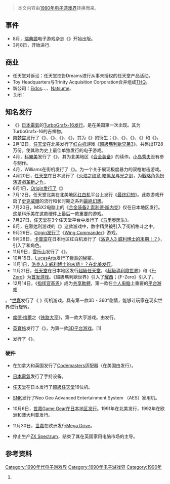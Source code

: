 > 本文内容由[1990年电子游戏界](https://zh.wikipedia.org/wiki/1990年电子游戏界)转换而来。


## 事件

  - 8月，[瑞典語](../Page/瑞典語.md "wikilink")电子游戏杂志《》开始出版。
  - 3月8日，开始进行.

## 商业

  - 任天堂对诉讼：任天堂控告Dreams进行从事未授权的任天堂产品活动。
  - Toy Headquarters与Trinity Acquisition Corporation合并组成[THQ](https://zh.wikipedia.org/wiki/THQ "wikilink")。
  - 新公司：[Eidos](../Page/Eidos.md "wikilink")、、、[Natsume](../Page/Natsume.md "wikilink")、
  - 关闭：

## 知名发行

  - 《》[日本電氣](../Page/日本電氣.md "wikilink")的[TurboGrafx-16发行](https://zh.wikipedia.org/wiki/PC_Engine "wikilink")。是在美国第一次出现。其为TurboGrafx-16的吉祥物。
  - [南梦宫](../Page/南梦宫.md "wikilink")发行了《》、《》、《》、《》，其为《》的衍生；《》、《》、《》、《》和《》。
  - 2月12日，[任天堂](../Page/任天堂.md "wikilink")在北美发行了[红白机](../Page/红白机.md "wikilink")游戏《[超級瑪利歐兄弟3](../Page/超級瑪利歐兄弟3.md "wikilink")》。共售出1728万份。使其称为史上最佳单独发行的电子游戏。
  - 4月，[科樂美](../Page/科樂美.md "wikilink")发行了《》，其为北美地区《[合金装备](../Page/合金装备_\(1987年游戏\).md "wikilink")》的续作。[小岛秀夫](../Page/小岛秀夫.md "wikilink")没有参与制作。
  - 4月，Williams在街机发行了《》。为一个关于展现极度暴力的双枪射击游戏。
  - 4月20日，[任天堂](../Page/任天堂.md "wikilink")在日本发行了《[火焰之纹章 暗黑龙与光之剑](../Page/火焰之纹章_暗黑龙与光之剑.md "wikilink")，为[戰略角色扮演遊戲革新之作](https://zh.wikipedia.org/wiki/戰略角色扮演遊戲 "wikilink")。
  - 6月1日，[Origin发行了](../Page/Origin_Systems.md "wikilink")《》
  - 7月12日，任天堂北美在北美地区[红白机](../Page/红白机.md "wikilink")平台上发行《[最终幻想](../Page/最终幻想_\(游戏\).md "wikilink")》。此款游戏开启了[史克威爾](../Page/史克威爾.md "wikilink")的流行和长时期之系列[最終幻想](https://zh.wikipedia.org/wiki/最終幻想系列 "wikilink")。
  - 7月20日，MSX2电脑上的《[合金装备2 索利德·斯内克](https://zh.wikipedia.org/wiki/合金装备2_索利德·斯内克 "wikilink")》仅在日本地区发行。这是科乐美在这款硬件上最后一款重要的游戏。
  - 7月27日，[任天堂](../Page/任天堂.md "wikilink")在3个任天堂平台中发行了《[马里奥医生](../Page/马里奥医生.md "wikilink")》。
  - 8月，在雅达利游戏的《》这款游戏中，数字精灵被引入了街机格斗之中。
  - 9月26日，[Origin发行了](../Page/Origin_Systems.md "wikilink")《[Wing Commander](../Page/銀河飛將.md "wikilink")》游戏。
  - 9月28日，[卡普空](../Page/卡普空.md "wikilink")在日本地区红白机发行了《[洛克人3 威利博士的末期！？](../Page/洛克人3_威利博士的末期！？.md "wikilink")》，引入了和角色。
  - 11月9日，[雪乐山](../Page/雪乐山.md "wikilink")发行了《》。
  - 10月15日，[LucasArts](../Page/LucasArts.md "wikilink")发行了[猴島的秘密](../Page/猴島的秘密.md "wikilink")。
  - 11月1日，[洛克人3 威利博士的末期！？在北美发行](../Page/洛克人3_威利博士的末期！？.md "wikilink")。
  - 11月21日，[任天堂](../Page/任天堂.md "wikilink")在日本地区发行[超級任天堂](../Page/超級任天堂.md "wikilink")。《[超級瑪利歐世界](../Page/超級瑪利歐世界.md "wikilink")》和《[F-Zero](../Page/F-Zero.md "wikilink")》为[首发游戏](https://zh.wikipedia.org/wiki/首发游戏 "wikilink")。《超級瑪利歐世界》引入了[耀西](../Page/耀西.md "wikilink")；《F-Zero》引入了。
  - 12月14日，《[指挥官基恩](../Page/指挥官基恩.md "wikilink")》成为[共享軟體](../Page/共享軟體.md "wikilink")，第一款在[个人电脑](../Page/个人电脑.md "wikilink")上重要的[平台游戏](../Page/平台游戏.md "wikilink")

。\*[世嘉](../Page/世嘉.md "wikilink")发行了《 》街机游戏。具有第一款3D - 360°剧情，能够让玩家在现实世界进行旋转。

  - [席德·梅爾](../Page/席德·梅爾.md "wikilink")之《[铁路大亨](https://zh.wikipedia.org/wiki/铁路大亨 "wikilink")》，第一款大亨游戏。由发行。

  - [英寶格](../Page/英寶格.md "wikilink")发行了《》，为第一款[3D平台游戏](../Page/平台游戏.md "wikilink")。\[1\]

  - 发行了《》。

### 硬件

  - 在加拿大和英国发行了[Codemasters](../Page/Codemasters.md "wikilink")适配器（在美国由发行）。

  - [日本電氣](../Page/日本電氣.md "wikilink")发行了手持设备。

  - [任天堂](../Page/任天堂.md "wikilink")在日本发行了[超級任天堂](../Page/超級任天堂.md "wikilink")16位机。

  - [SNK](../Page/SNK.md "wikilink")发行了Neo Geo Advanced Entertainment System （AES）家用机。

  - 10月6日，[世嘉Game Gear在日本地区发行](../Page/Game_Gear.md "wikilink")。1991年在北美发行，1992年在欧洲和澳大利亚发行。

  - 11月30日，[世嘉](../Page/世嘉.md "wikilink")在欧洲发行[Mega Drive](../Page/Mega_Drive.md "wikilink")。

  - 停止生产[ZX Spectrum](https://zh.wikipedia.org/wiki/Sinclair_ZX_Spectrum "wikilink")，结束了其在英国家用电脑市场的主导。

## 参考资料

[Category:1990年代电子游戏界](https://zh.wikipedia.org/wiki/Category:1990年代电子游戏界 "wikilink") [Category:1990年电子游戏界](https://zh.wikipedia.org/wiki/Category:1990年电子游戏界 "wikilink") [Category:1990年](https://zh.wikipedia.org/wiki/Category:1990年 "wikilink")

1.